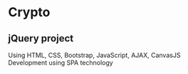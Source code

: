 # Crypto
## jQuery project
Using HTML, CSS, Bootstrap, JavaScript, AJAX, CanvasJS\
Development using SPA technology
